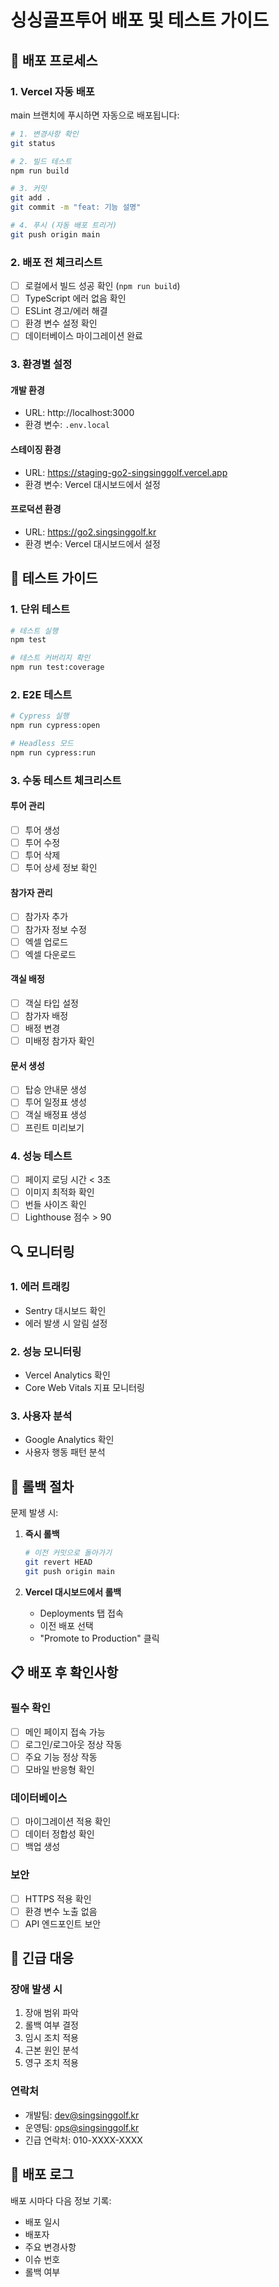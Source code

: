 # 싱싱골프투어 배포 및 테스트 가이드

## 🚀 배포 프로세스

### 1. Vercel 자동 배포
main 브랜치에 푸시하면 자동으로 배포됩니다:

```bash
# 1. 변경사항 확인
git status

# 2. 빌드 테스트
npm run build

# 3. 커밋
git add .
git commit -m "feat: 기능 설명"

# 4. 푸시 (자동 배포 트리거)
git push origin main
```

### 2. 배포 전 체크리스트
- [ ] 로컬에서 빌드 성공 확인 (`npm run build`)
- [ ] TypeScript 에러 없음 확인
- [ ] ESLint 경고/에러 해결
- [ ] 환경 변수 설정 확인
- [ ] 데이터베이스 마이그레이션 완료

### 3. 환경별 설정

#### 개발 환경
- URL: http://localhost:3000
- 환경 변수: `.env.local`

#### 스테이징 환경
- URL: https://staging-go2-singsinggolf.vercel.app
- 환경 변수: Vercel 대시보드에서 설정

#### 프로덕션 환경
- URL: https://go2.singsinggolf.kr
- 환경 변수: Vercel 대시보드에서 설정

## 🧪 테스트 가이드

### 1. 단위 테스트
```bash
# 테스트 실행
npm test

# 테스트 커버리지 확인
npm run test:coverage
```

### 2. E2E 테스트
```bash
# Cypress 실행
npm run cypress:open

# Headless 모드
npm run cypress:run
```

### 3. 수동 테스트 체크리스트

#### 투어 관리
- [ ] 투어 생성
- [ ] 투어 수정
- [ ] 투어 삭제
- [ ] 투어 상세 정보 확인

#### 참가자 관리
- [ ] 참가자 추가
- [ ] 참가자 정보 수정
- [ ] 엑셀 업로드
- [ ] 엑셀 다운로드

#### 객실 배정
- [ ] 객실 타입 설정
- [ ] 참가자 배정
- [ ] 배정 변경
- [ ] 미배정 참가자 확인

#### 문서 생성
- [ ] 탑승 안내문 생성
- [ ] 투어 일정표 생성
- [ ] 객실 배정표 생성
- [ ] 프린트 미리보기

### 4. 성능 테스트
- [ ] 페이지 로딩 시간 < 3초
- [ ] 이미지 최적화 확인
- [ ] 번들 사이즈 확인
- [ ] Lighthouse 점수 > 90

## 🔍 모니터링

### 1. 에러 트래킹
- Sentry 대시보드 확인
- 에러 발생 시 알림 설정

### 2. 성능 모니터링
- Vercel Analytics 확인
- Core Web Vitals 지표 모니터링

### 3. 사용자 분석
- Google Analytics 확인
- 사용자 행동 패턴 분석

## 🐛 롤백 절차

문제 발생 시:

1. **즉시 롤백**
   ```bash
   # 이전 커밋으로 돌아가기
   git revert HEAD
   git push origin main
   ```

2. **Vercel 대시보드에서 롤백**
   - Deployments 탭 접속
   - 이전 배포 선택
   - "Promote to Production" 클릭

## 📋 배포 후 확인사항

### 필수 확인
- [ ] 메인 페이지 접속 가능
- [ ] 로그인/로그아웃 정상 작동
- [ ] 주요 기능 정상 작동
- [ ] 모바일 반응형 확인

### 데이터베이스
- [ ] 마이그레이션 적용 확인
- [ ] 데이터 정합성 확인
- [ ] 백업 생성

### 보안
- [ ] HTTPS 적용 확인
- [ ] 환경 변수 노출 없음
- [ ] API 엔드포인트 보안

## 🚨 긴급 대응

### 장애 발생 시
1. 장애 범위 파악
2. 롤백 여부 결정
3. 임시 조치 적용
4. 근본 원인 분석
5. 영구 조치 적용

### 연락처
- 개발팀: dev@singsinggolf.kr
- 운영팀: ops@singsinggolf.kr
- 긴급 연락처: 010-XXXX-XXXX

## 📝 배포 로그

배포 시마다 다음 정보 기록:
- 배포 일시
- 배포자
- 주요 변경사항
- 이슈 번호
- 롤백 여부
